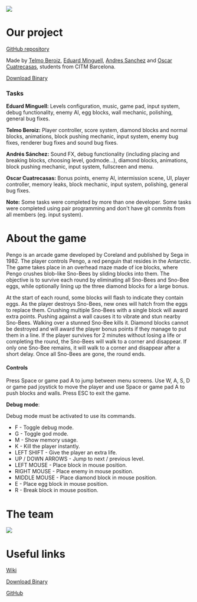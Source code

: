 ![](https://i.imgur.com/Nr61cEq.png)

# Our project

[GitHub repository](https://github.com/OCA99/PenguBruh-Pengo)

Made by [Telmo Beroiz](https://github.com/Telmiyo), [Eduard Minguell](https://github.com/Eduardiko), [Andres Sanchez](https://github.com/WestGamesLOL) and [Oscar Cuatrecasas](https://github.com/OCA99), students from CITM Barcelona.

[Download Binary](https://github.com/OCA99/PenguBruh-Pengo/releases/download/1.0/PengoBruh_Pengo_1.0.zip)

### Tasks

**Eduard Minguell:** Levels configuration, music, game pad, input system, debug functionality, enemy AI, egg blocks, wall mechanic, polishing, general bug fixes.

**Telmo Beroiz:**  Player controller, score system, diamond blocks and normal blocks, animations, block pushing mechanic, input system, enemy bug fixes, renderer bug fixes and sound bug fixes.

**Andrés Sánchez:** Sound FX, debug functionality (including placing and breaking blocks, choosing level, godmode...), diamond blocks, animations, block pushing mechanic, input system, fullscreen and menu.

**Oscar Cuatrecasas:** Bonus points, enemy AI, intermission scene, UI, player controller, memory leaks, block mechanic, input system, polishing, general bug fixes.


**Note:** Some tasks were completed by more than one developer. Some tasks were completed using pair programming and don't have git commits from all members (eg. input system).

# About the game

Pengo is an arcade game developed by Coreland and published by Sega in 1982. The player controls Pengo, a red penguin that resides in the Antarctic. The game takes place in an overhead maze made of ice blocks, where Pengo crushes blob-like Sno-Bees by sliding blocks into them. The objective is to survive each round by eliminating all Sno-Bees and Sno-Bee eggs, while optionally lining up the three diamond blocks for a large bonus.

At the start of each round, some blocks will flash to indicate they contain eggs. As the player destroys Sno-Bees, new ones will hatch from the eggs to replace them. Crushing multiple Sno-Bees with a single block will award extra points. Pushing against a wall causes it to vibrate and stun nearby Sno-Bees. Walking over a stunned Sno-Bee kills it. Diamond blocks cannot be destroyed and will award the player bonus points if they manage to put them in a line. If the player survives for 2 minutes without losing a life or completing the round, the Sno-Bees will walk to a corner and disappear. If only one Sno-Bee remains, it will walk to a corner and disappear after a short delay. Once all Sno-Bees are gone, the round ends.

#### Controls
Press Space or game pad A to jump between menu screens. Use W, A, S, D or game pad joystick to move the player and use Space or game pad A to push blocks and walls. Press ESC to exit the game.

**Debug mode**:

Debug mode must be activated to use its commands.

- F - Toggle debug mode.
- G - Toggle god mode.
- M - Show memory usage.
- K - Kill the player instantly.
- LEFT SHIFT - Give the player an extra life.
- UP / DOWN ARROWS - Jump to next / previous level.
- LEFT MOUSE - Place block in mouse position.
- RIGHT MOUSE - Place enemy in mouse position.
- MIDDLE MOUSE - Place diamond block in mouse position.
- E - Place egg block in mouse position.
- R - Break block in mouse position.

# The team
![](https://i.imgur.com/ny5SkTN.jpg)

# Useful links
[Wiki](https://github.com/OCA99/PenguBruh-Pengo/wiki)

[Download Binary](https://github.com/OCA99/PenguBruh-Pengo/releases/download/1.0/PengoBruh_Pengo_1.0.zip)

[GitHub](https://github.com/OCA99/PenguBruh-Pengo)

